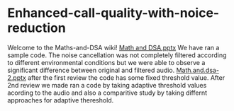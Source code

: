 # Enhanced-call-quality-with-noice-reduction
Welcome to the Maths-and-DSA wiki!
[Math and DSA.pptx](https://github.com/user-attachments/files/19141937/Math.and.DSA.pptx)
We have ran a sample code. The noise cancellation was not completely filtered according to different environmental conditions but we were able to observe a significant difference between original and filtered audio.
[Math.and.dsa-2.pptx](https://github.com/user-attachments/files/19733629/Math.and.dsa-2.pptx)
after the first review the code has some fixed threshold value. After 2nd review we made ran a code by taking adaptive threshold values acording to the audio and also a comparitive study by taking differnt approaches for adaptive thereshold.
